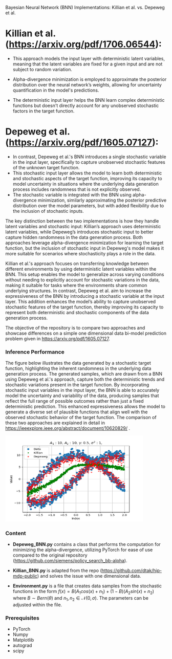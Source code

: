 Bayesian Neural Network (BNN) Implementations: Killian et al. vs. Depeweg et al.

# Killian et al. (https://arxiv.org/pdf/1706.06544):

* This approach models the input layer with deterministic latent variables, meaning that the latent variables are fixed for a given input and are not subject to random variation.
* Alpha-divergence minimization is employed to approximate the posterior distribution over the neural network’s weights, allowing for uncertainty quantification in the model's predictions.

* The deterministic input layer helps the BNN learn complex deterministic functions but doesn't directly account for any unobserved stochastic factors in the target function.

# Depeweg et al. (https://arxiv.org/pdf/1605.07127):

* In contrast, Depeweg et al.'s BNN introduces a single stochastic variable in the input layer, specifically to capture unobserved stochastic features of the unknown target function.
* This stochastic input layer allows the model to learn both deterministic and stochastic aspects of the target function, improving its capacity to model uncertainty in situations where the underlying data generation process includes randomness that is not explicitly observed.
* The stochastic variable is integrated with the BNN using alpha-divergence minimization, similarly approximating the posterior predictive distribution over the model parameters, but with added flexibility due to the inclusion of stochastic inputs.

The key distinction between the two implementations is how they handle latent variables and stochastic input: Killian’s approach uses deterministic latent variables, while Depeweg’s introduces stochastic input to better capture hidden randomness in the data generation process. Both approaches leverage alpha-divergence minimization for learning the target function, but the inclusion of stochastic input in Depeweg's model makes it more suitable for scenarios where stochasticity plays a role in the data.

Killian et al.'s approach focuses on transferring knowledge between different environments by using deterministic latent variables within the BNN. This setup enables the model to generalize across varying conditions without needing to explicitly account for stochastic variations in the data, making it suitable for tasks where the environments share common underlying structures. In contrast, Depeweg et al. aim to increase the expressiveness of the BNN by introducing a stochastic variable at the input layer. This addition enhances the model’s ability to capture unobserved stochastic features of the target function, thereby improving its capacity to represent both deterministic and stochastic components of the data generation process.



The objective of the repository is to compare two approaches and showcase differences on a simple one dimensional data bi-model prediction problem given in https://arxiv.org/pdf/1605.07127.


### Inference Performance

The figure below illustrates the data generated by a stochastic target function, highlighting the inherent randomness in the underlying data generation process. The generated samples, which are drawn from a BNN using Depeweg et al.'s approach, capture both the deterministic trends and stochastic variations present in the target function. By incorporating stochastic input variables in the input layer, the BNN is able to accurately model the uncertainty and variability of the data, producing samples that reflect the full range of possible outcomes rather than just a fixed deterministic prediction. This enhanced expressiveness allows the model to generate a diverse set of plausible functions that align well with the observed stochastic behavior of the target function. The comparison of these two approaches are explained in detail in https://ieeexplore.ieee.org/abstract/document/10620829/ . 

<img src="Figure.png" width="430" height="270"/>


### Content

* **Depeweg_BNN.py** contains a class that performs the computation for minimizing the alpha-divergence, utilizing PyTorch for ease of use compared to the original repository (https://github.com/siemens/policy_search_bb-alpha).

* **Killian_BNN.py** is adapted from the repo (https://github.com/dtak/hip-mdp-public) and solves the issue with one dimensional data.

* **Environment.py** is a file that creates data samples from the stochastic functions in the form $f(x) = B (A_1 cos(x) + n_1) + (1-B) (A_2 sin(x) + n_2)$ where $B \sim Bern(\theta)$ and $n_1, n_2 \in \mathcal{N}(0,\sigma)$. The parameters can be adjusted within the file.
 


### Prerequisites

* PyTorch
* Numpy
* Matplotlib
* autograd
* scipy

